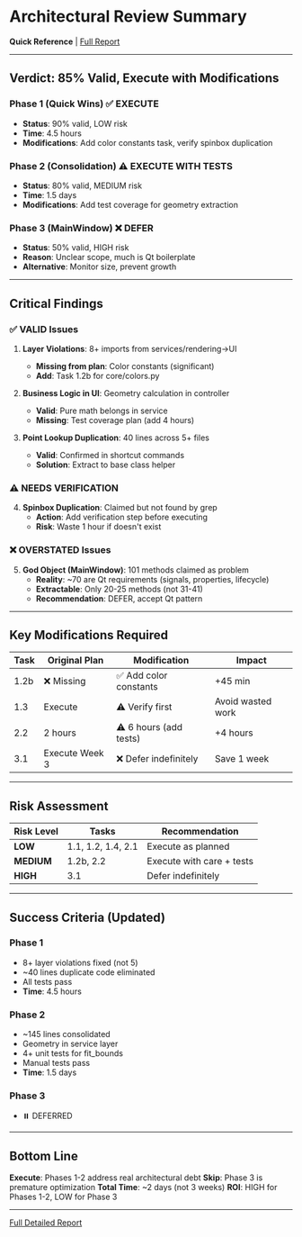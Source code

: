# Architectural Review Summary

**Quick Reference** | [Full Report](ARCHITECTURAL_REVIEW.md)

---

## Verdict: 85% Valid, Execute with Modifications

### Phase 1 (Quick Wins) ✅ EXECUTE
- **Status**: 90% valid, LOW risk
- **Time**: 4.5 hours
- **Modifications**: Add color constants task, verify spinbox duplication

### Phase 2 (Consolidation) ⚠️ EXECUTE WITH TESTS
- **Status**: 80% valid, MEDIUM risk
- **Time**: 1.5 days
- **Modifications**: Add test coverage for geometry extraction

### Phase 3 (MainWindow) ❌ DEFER
- **Status**: 50% valid, HIGH risk
- **Reason**: Unclear scope, much is Qt boilerplate
- **Alternative**: Monitor size, prevent growth

---

## Critical Findings

### ✅ VALID Issues

1. **Layer Violations**: 8+ imports from services/rendering→UI
   - **Missing from plan**: Color constants (significant)
   - **Add**: Task 1.2b for core/colors.py

2. **Business Logic in UI**: Geometry calculation in controller
   - **Valid**: Pure math belongs in service
   - **Missing**: Test coverage plan (add 4 hours)

3. **Point Lookup Duplication**: 40 lines across 5+ files
   - **Valid**: Confirmed in shortcut commands
   - **Solution**: Extract to base class helper

### ⚠️ NEEDS VERIFICATION

4. **Spinbox Duplication**: Claimed but not found by grep
   - **Action**: Add verification step before executing
   - **Risk**: Waste 1 hour if doesn't exist

### ❌ OVERSTATED Issues

5. **God Object (MainWindow)**: 101 methods claimed as problem
   - **Reality**: ~70 are Qt requirements (signals, properties, lifecycle)
   - **Extractable**: Only 20-25 methods (not 31-41)
   - **Recommendation**: DEFER, accept Qt pattern

---

## Key Modifications Required

| Task | Original Plan | Modification | Impact |
|------|---------------|--------------|--------|
| 1.2b | ❌ Missing | ✅ Add color constants | +45 min |
| 1.3 | Execute | ⚠️ Verify first | Avoid wasted work |
| 2.2 | 2 hours | ⚠️ 6 hours (add tests) | +4 hours |
| 3.1 | Execute Week 3 | ❌ Defer indefinitely | Save 1 week |

---

## Risk Assessment

| Risk Level | Tasks | Recommendation |
|------------|-------|----------------|
| **LOW** | 1.1, 1.2, 1.4, 2.1 | Execute as planned |
| **MEDIUM** | 1.2b, 2.2 | Execute with care + tests |
| **HIGH** | 3.1 | Defer indefinitely |

---

## Success Criteria (Updated)

### Phase 1
- 8+ layer violations fixed (not 5)
- ~40 lines duplicate code eliminated
- All tests pass
- **Time**: 4.5 hours

### Phase 2
- ~145 lines consolidated
- Geometry in service layer
- 4+ unit tests for fit_bounds
- Manual tests pass
- **Time**: 1.5 days

### Phase 3
- ⏸️ DEFERRED

---

## Bottom Line

**Execute**: Phases 1-2 address real architectural debt
**Skip**: Phase 3 is premature optimization
**Total Time**: ~2 days (not 3 weeks)
**ROI**: HIGH for Phases 1-2, LOW for Phase 3

---

[Full Detailed Report](ARCHITECTURAL_REVIEW.md)
